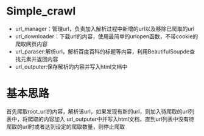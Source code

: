 # Simple_crawl

* url_manager：管理url，负责加入解析过程中新增的url以及移除已爬取的url
* url_downloader：下载url的内容，使用最简单的urlopen函数，不带cookie的爬取网页内容
* url_paraser:解析url，解析百度百科的标题等内容，利用BeautifulSoupde查找元素并返回内容
* url_outputer:保存解析的内容并写入html文档中

# 基本思路
首先爬取root_url的内容，解析该url，如果发现有新的url，则加入待爬取的url列表中，将爬取的内容加入 url\_outputer中并写入html文档，直到url列表中没有待爬取的url时或者达到设定的爬取数量，则停止爬取